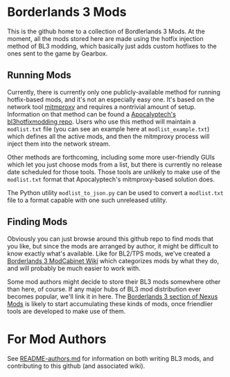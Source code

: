Borderlands 3 Mods
==================

This is the github home to a collection of Bordlerlands 3 Mods.  At the
moment, all the mods stored here are made using the hotfix injection
method of BL3 modding, which basically just adds custom hotfixes to the
ones sent to the game by Gearbox.

Running Mods
------------

Currently, there is currently only one publicly-available method for
running hotfix-based mods, and it's not an especially easy one.  It's
based on the network tool [mitmproxy](https://mitmproxy.org/) and
requires a nontrivial amount of setup.  Information on that method
can be found a [Apocalyptech's bl3hotfixmodding repo](https://github.com/apocalyptech/bl3hotfixmodding).
Users who use this method will maintain a `modlist.txt` file (you can
see an example here at `modlist_example.txt`) which defines all the
active mods, and then the mitmproxy process will inject them into
the network stream.

Other methods are forthcoming, including some more user-friendly GUIs
which let you just choose mods from a list, but there is currently no
release date scheduled for those tools.  Those tools are unlikely to
make use of the `modlist.txt` format that Apocalyptech's mitmproxy-based
solution does.

The Python utility `modlist_to_json.py` can be used to convert a
`modlist.txt` file to a format capable with one such unreleased utility.

Finding Mods
------------

Obviously you can just browse around this github repo to find mods that
you like, but since the mods are arranged by author, it might be difficult
to know exactly what's available.  Like for BL2/TPS mods, we've created a
[Borderlands 3 ModCabinet Wiki](https://github.com/BLCM/bl3mods/wiki)
which categorizes mods by what they do, and will probably be much easier
to work with.

Some mod authors might decide to store their BL3 mods somewhere other than
here, of course.  If any major hubs of BL3 mod distribution ever becomes
popular, we'll link it in here.  The
[Borderlands 3 section of Nexus Mods](https://www.nexusmods.com/borderlands3)
is likely to start accumulating these kinds of mods, once friendlier tools
are developed to make use of them.

For Mod Authors
===============

See [README-authors.md](README-authors.md) for information on both
writing BL3 mods, and contributing to this github (and associated
wiki).

